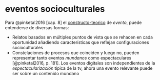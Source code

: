 # eventos socioculturales

Para @pinketal2016 [cap. 8] el [constructo-teorico](constructo-teorico.md) de *evento*, puede entenderse de diversas formas:

* Relatos basados en múltiples puntos de vista que se rehacen en cada oportunidad añadiendo características que reflejan configuraciones socioculturales
* Constelaciones de procesos que coinciden y luego no, pueden representar tanto eventos *mundanos* como espectaculares [@pinketal2016, p. 181]. Los eventos digitales son independientes de la *espectacularización* típica de la tv, ahora una evento relevante puede ser sobre un contenido mundano
